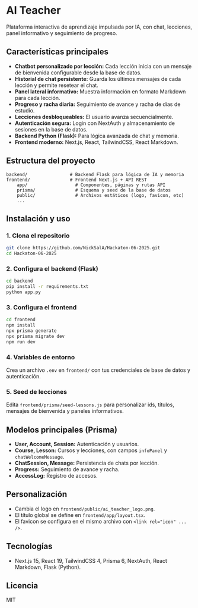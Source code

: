 # AI Teacher

Plataforma interactiva de aprendizaje impulsada por IA, con chat, lecciones, panel informativo y seguimiento de progreso.

## Características principales

- **Chatbot personalizado por lección:** Cada lección inicia con un mensaje de bienvenida configurable desde la base de datos.
- **Historial de chat persistente:** Guarda los últimos mensajes de cada lección y permite resetear el chat.
- **Panel lateral informativo:** Muestra información en formato Markdown para cada lección.
- **Progreso y racha diaria:** Seguimiento de avance y racha de días de estudio.
- **Lecciones desbloqueables:** El usuario avanza secuencialmente.
- **Autenticación segura:** Login con NextAuth y almacenamiento de sesiones en la base de datos.
- **Backend Python (Flask):** Para lógica avanzada de chat y memoria.
- **Frontend moderno:** Next.js, React, TailwindCSS, React Markdown.

## Estructura del proyecto

```
backend/                # Backend Flask para lógica de IA y memoria
frontend/               # Frontend Next.js + API REST
	app/                  # Componentes, páginas y rutas API
	prisma/               # Esquema y seed de la base de datos
	public/               # Archivos estáticos (logo, favicon, etc)
	...
```

## Instalación y uso

### 1. Clona el repositorio

```bash
git clone https://github.com/NickSalA/Hackaton-06-2025.git
cd Hackaton-06-2025
```

### 2. Configura el backend (Flask)

```bash
cd backend
pip install -r requirements.txt
python app.py
```

### 3. Configura el frontend

```bash
cd frontend
npm install
npx prisma generate
npx prisma migrate dev
npm run dev
```

### 4. Variables de entorno

Crea un archivo `.env` en `frontend/` con tus credenciales de base de datos y autenticación.

### 5. Seed de lecciones

Edita `frontend/prisma/seed-lessons.js` para personalizar ids, títulos, mensajes de bienvenida y paneles informativos.

## Modelos principales (Prisma)

- **User, Account, Session:** Autenticación y usuarios.
- **Course, Lesson:** Cursos y lecciones, con campos `infoPanel` y `chatWelcomeMessage`.
- **ChatSession, Message:** Persistencia de chats por lección.
- **Progress:** Seguimiento de avance y racha.
- **AccessLog:** Registro de accesos.

## Personalización

- Cambia el logo en `frontend/public/ai_teacher_logo.png`.
- El título global se define en `frontend/app/layout.tsx`.
- El favicon se configura en el mismo archivo con `<link rel="icon" ... />`.

## Tecnologías

- Next.js 15, React 19, TailwindCSS 4, Prisma 6, NextAuth, React Markdown, Flask (Python).

## Licencia

MIT